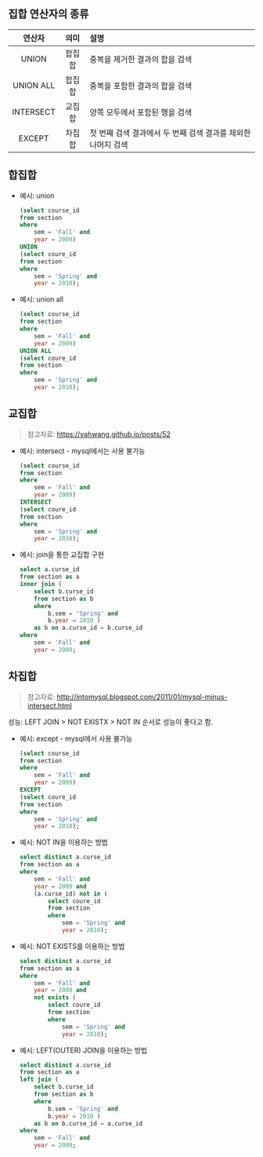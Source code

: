 ## 집합 연산자의 종류

|  연산자   |  의미  | 설명                                                         |
|:---------:|:------:|:------------------------------------------------------------ |
|   UNION   | 합집합 | 중복을 제거한 결과의 합을 검색                               |
| UNION ALL | 합집합 | 중복을 포함한 결과의 합을 검색                               |
| INTERSECT | 교집합 | 양쪽 모두에서 포함된 행을 검색                               |
|  EXCEPT   | 차집합 | 첫 번째 검색 결과에서 두 번째 검색 결과를 제외한 나머지 검색 | 

## 합집합

- 예시: union
	```SQL
	(select course_id
	from section
	where 
		sem = 'Fall' and
		year = 2009)
	UNION
	(select coure_id
	from section
	where
		sem = 'Spring' and
		year = 2010);
	```
- 예시: union all
	```SQL
	(select course_id
	from section
	where 
		sem = 'Fall' and
		year = 2009)
	UNION ALL
	(select coure_id
	from section
	where
		sem = 'Spring' and
		year = 2010);
	```

## 교집합
> 참고자료: https://yahwang.github.io/posts/52

- 예시: intersect - mysql에서는 사용 불가능
	```SQL
	(select course_id
	from section
	where 
		sem = 'Fall' and
		year = 2009)
	INTERSECT
	(select coure_id
	from section
	where
		sem = 'Spring' and
		year = 2010);
	```

- 예시: join을 통한 교집합 구현
	```SQL
	select a.curse_id
	from section as a
	inner join (
		select b.curse_id
		from section as b
		where
			b.sem = 'Spring' and
			b.year = 2010 ) 
		as b on a.curse_id = b.curse_id
	where
		sem = 'Fall' and
		year = 2009;
	```

## 차집합
> 참고자료: http://intomysql.blogspot.com/2011/01/mysql-minus-intersect.html

성능: LEFT JOIN > NOT EXISTX > NOT IN 순서로 성능이 좋다고 함.

- 예시: except - mysql에서 사용 불가능
	```SQL
	(select course_id
	from section
	where 
		sem = 'Fall' and
		year = 2009)
	EXCEPT
	(select coure_id
	from section
	where
		sem = 'Spring' and
		year = 2010);
	```
- 예시: NOT IN을 이용하는 방법
	```SQL
	select distinct a.curse_id
	from section as a
	where 
		sem = 'Fall' and 
		year = 2009 and
		(a.curse_id) not in (
			select coure_id
			from section
			where
				sem = 'Spring' and
				year = 2010);
	```
- 예시: NOT EXISTS를 이용하는 방법
	```SQL
	select distinct a.curse_id
	from section as a
	where 
		sem = 'Fall' and 
		year = 2009 and
		not exists (
			select coure_id
			from section
			where
				sem = 'Spring' and
				year = 2010);
	```
- 예시: LEFT(OUTER) JOIN을 이용하는 방법
	```SQL
	select distinct a.curse_id
	from section as a
	left join (
		select b.curse_id
		from section as b
		where
			b.sem = 'Spring' and
			b.year = 2010 ) 
		as b on b.curse_id = a.curse_id
	where
		sem = 'Fall' and 
		year = 2009;
	```